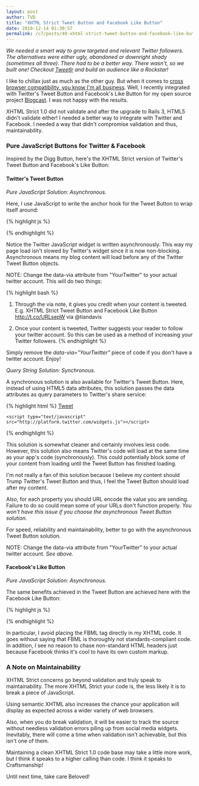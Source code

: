```yaml
---
layout: post
author: TVD
title: "XHTML Strict Tweet Button and Facebook Like Button"
date: 2010-12-14 01:30:57
permalink: /c7/posts/40-xhtml-strict-tweet-button-and-facebook-like-button
---
```


*We needed a smart way to grow targeted and relevant Twitter followers. The alternatives were either ugly, abandoned or downright shady (sometimes all three). There had to be a better way. There wasn't, so we built one! Checkout [Tweetlr][1] and build an audience like a Rockstar!*

I like to chillax just as much as the other guy. But when it comes to [cross browser compatibility, you know I'm all business][2]. Well, I recently integrated with Twitter's Tweet Button and Facebook's Like Button for my open source project [Blogcast][3]. I was not happy with the results.

XHTML Strict 1.0 did not validate and after the upgrade to Rails 3, HTML5 didn't validate either! I needed a better way to integrate with Twitter and Facebook. I needed a way that didn't compromise validation and thus, maintainability.

### Pure JavaScript Buttons for Twitter & Facebook

Inspired by the Digg Button, here's the XHTML Strict version of Twitter's Tweet Button and Facebook's Like Button:

#### Twitter's Tweet Button

*Pure JavaScript Solution: Asynchronous.*

Here, I use JavaScript to write the anchor hook for the Tweet Button to wrap itself around:

{% highlight js %}
<script type="text/javascript">
//<![CDATA[
(function() {
	document.write('<a href="http://twitter.com/share" class="twitter-share-button" data-count="horizontal" data-via="YourTwitter">Tweet</a>');
	var s = document.createElement('SCRIPT'), s1 = document.getElementsByTagName('SCRIPT')[0];
	s.type = 'text/javascript';
	s.async = true;
	s.src = 'http://platform.twitter.com/widgets.js';
	s1.parentNode.insertBefore(s, s1);
})();
//]]>
</script>
{% endhighlight %}

Notice the Twitter JavaScript widget is written asynchronously. This way my page load isn't slowed by Twitter's widget since it is now non-blocking. Asynchronous means my blog content will load before any of the Twitter Tweet Button objects.

NOTE: Change the data-via attribute from "YourTwitter" to your actual twitter account. This will do two things:

{% highlight bash %}
 1. Through the via note, it gives you credit when your content is tweeted. E.g. XHTML Strict Tweet Button and Facebook Like Button http://t.co/URLsepW via @tiandavis
 
 2. Once your content is tweeted, Twitter suggests your reader to follow your twitter account. So this can be used as a method of increasing your Twitter followers.
{% endhighlight %}

Simply remove the *data-via="YourTwitter"* piece of code if you don't have a twitter account. Enjoy!

*Query String Solution: Synchronous.*

A synchronous solution is also available for Twitter's Tweet Button. Here, instead of using HTML5 data attributes, this solution passes the data attributes as query parameters to Twitter's share service:

{% highlight html %}
    <a href="http://twitter.com/share?count=vertical&amp;via=YourTwitter" class="twitter-share-button">Tweet</a>

    <script type="text/javascript" src="http://platform.twitter.com/widgets.js"></script>
{% endhighlight %}

This solution is somewhat cleaner and certainly involves less code. However, this solution also means Twitter's code will load at the same time as your app's code (synchronously). This could potentially block some of your content from loading until the Tweet Button has finished loading.

I'm not really a fan of this solution because I believe my content should Trump Twitter's Tweet Button and thus, I feel the Tweet Button should load after my content.

Also, for each property you should URL encode the value you are sending. Failure to do so could mean some of your URLs don't function properly. *You won't have this issue if you choose the asynchronous Tweet Button solution.*

For speed, reliability and maintainability, better to go with the asynchronous Tweet Button solution.

NOTE: Change the data-via attribute from "YourTwitter" to your actual twitter account. *See above.*

#### Facebook's Like Button

*Pure JavaScript Solution: Asynchronous.*

The same benefits achieved in the Tweet Button are achieved here with the Facebook Like Button:

{% highlight js %}
<script type="text/javascript">
//<![CDATA[
(function() {
	document.write('<fb:like width="250"></fb:like>');
	var s = document.createElement('SCRIPT'), s1 = document.getElementsByTagName('SCRIPT')[0];
	s.type = 'text/javascript';
	s.async = true;
	s.src = 'http://connect.facebook.net/en_US/all.js#xfbml=1';
	s1.parentNode.insertBefore(s, s1);
})();
//]]>
</script>
{% endhighlight %}

In particular, I avoid placing the FBML tag directly in my XHTML code. It goes without saying that FBML is thoroughly not standards-compliant code. In addition, I see no reason to chase non-standard HTML headers just because Facebook thinks it's cool to have its own custom markup.

### A Note on Maintainability

XHTML Strict concerns go beyond validation and truly speak to maintainability. The more XHTML Strict your code is, the less likely it is to break a piece of JavaScript. 

Using semantic XHTML also increases the chance your application will display as expected across a wider variety of web browsers.

Also, when you do break validation, it will be easier to track the source without needless validation errors piling up from social media widgets. Inevitably, there will come a time when validation isn't achievable, but this isn't one of them.

Maintaining a clean XHTML Strict 1.0 code base may take a little more work, but I think it speaks to a higher calling than code. I think it speaks to Craftsmanship!

Until next time, take care Beloved!


  [1]: http://techoctave.com/tweetlr
  [2]: https://techoctave.com/posts/33-the-truth-about-cross-browser-development-and-3-secrets-to-better-compatibility
  [3]: http://techoctave.com/blogcast
